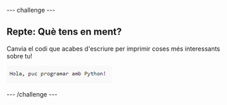\--- challenge \---

## Repte: Què tens en ment?

Canvia el codi que acabes d'escriure per imprimir coses més interessants sobre tu!

![captura de pantalla](images/me-mind.png)

\--- /challenge \---